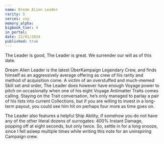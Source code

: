 ```yaml
---
name: Dream Alien Leader
rarity: 5
series: voy
memory_alpha:
bigbook_tier: 4
in_portal:
date: 22/01/2024
published: true
---
```


The Leader is good, The Leader is great.
We surrender our will as of this date.

Dream Alien Leader is the latest ÜberKampaign Legendary Crew, and finds himself as an aggressively average offering as crew of his rarity and method of acquisition come. A victim of an overstuffed and much-memed Skill set and order, The Leader does however have enough Voyage power to pitch on occasionally when one of his eight Voyage Antimatter Traits comes calling. Staying on the Trait conversation, he’s only managed to parlay a pair of his lists into current Collections, but if you are willing to invest in a long-term payout, you could see him hit on perhaps four more as time goes on. 

The Leader also features a helpful Ship Ability, if somehow you do not have any of the other literal dozens of surrogates: 400% Instant Damage, popping off at eight seconds, but only twice. So, settle in for a long snooze, since I fell asleep multiple times while writing this note for an uninspiring Campaign crew.
